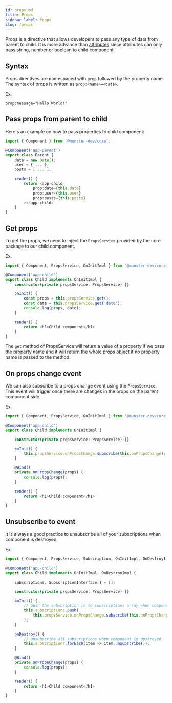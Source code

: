 ```yaml
---
id: props.md
title: Props
sidebar_label: Props
slug: /props
---
```


Props is a directive that allows developers to pass any type of data from parent to child.
It is more advance than [attributes](./attributes) since attributes can only pass string, number or boolean to child component.

## Syntax

Props directives are namespaced with `prop` followed by the property name. The syntax of props is written as `prop:<name>=<data>`.

Ex.

```
prop:message="Hello World!"
```

## Pass props from parent to child

Here's an example on how to pass properties to child component:

```typescript
import { Component } from '@munster-dev/core';

@Component('app-parent')
export class Parent {
    date = new Date();
    user = { ... };
    posts = [ ... ];

    render() {
        return <app-child
            prop:date={this.date}
            prop:user={this.user}
            prop:posts={this.posts}
        ></app-child>
    }
}
```

## Get props

To get the props, we need to inject the `PropsService` provided by the core package to our child component.

Ex.

```typescript
import { Component, PropsService, OnInitImpl } from '@munster-dev/core';

@Component('app-child')
export class Child implements OnInitImpl {
    constructor(private propsService: PropsService) {}

    onInit() {
        const props = this.propsService.get();
        const date = this.propsService.get('date');
        console.log(props, date);
    }

    render() {
        return <h1>Child component</h1>
    }
}
```

The `get` method of PropsService will return a value of a property if we pass the property name and it will return the whole props object if no property name is passed to the method.

## On props change event

We can also subscribe to a props change event using the `PropsService`.
This event will trigger once there are changes in the props on the parent component side.

Ex.

```typescript
import { Component, PropsService, OnInitImpl } from '@munster-dev/core';

@Component('app-child')
export class Child implements OnInitImpl {

    constructor(private propsService: PropsService) {}

    onInit() {
        this.propsService.onPropsChange.subscribe(this.onPropsChange);
    }

    @Bind()
    private onPropsChange(props) {
        console.log(props);
    }

    render() {
        return <h1>Child component</h1>
    }
}
```

## Unsubscribe to event

It is always a good practice to unsubscribe all of your subscriptions when component is destroyed.

Ex.

```typescript
import { Component, PropsService, Subscription, OnInitImpl, OnDestroyImpl } from '@munster-dev/core';

@Component('app-child')
export class Child implements OnInitImpl, OnDestroyImpl {

    subscriptions: SubscriptionInterface[] = [];

    constructor(private propsService: PropsService) {}

    onInit() {
        // push the subscription in to subscriptions array when component is initialized
        this.subscriptions.push(
            this.propsService.onPropsChange.subscribe(this.onPropsChange)
        );
    }

    onDestroy() {
        // unsubscribe all subscriptions when component is destroyed
        this.subscriptions.forEach(item => item.unsubscribe());
    }

    @Bind()
    private onPropsChange(props) {
        console.log(props);
    }

    render() {
        return <h1>Child component</h1>
    }
}
```
